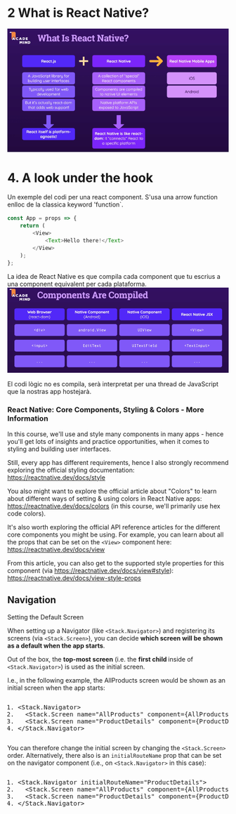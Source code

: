 # 2 What is React Native?
![What is Recat Native?](/Notes/whatIsReactNative.png)

# 4. A look under the hook

Un exemple del codi per una react component. S'usa una arrow function enlloc de la classica keyword 'function`.
```js
const App = props => {
    return (
        <View>
            <Text>Hello there!</Text>
        </View>
    );
}; 
```
La idea de React Native es que compila cada  component que tu escrius a una component equivalent per cada plataforma.
![Table of components](/Notes/components.png)

El codi lògic no es compila, serà interpretat per una thread de JavaScript que la nostras app hostejarà.

### React Native: Core Components, Styling & Colors - More Information

In this course, we'll use and style many components in many apps - hence you'll get lots of insights and practice opportunities, when it comes to styling and building user interfaces.

Still, every app has different requirements, hence I also strongly recommend exploring the official styling documentation: https://reactnative.dev/docs/style

You also might want to explore the official article about "Colors" to learn about different ways of setting & using colors in React Native apps: https://reactnative.dev/docs/colors (in this course, we'll primarily use hex code colors).

It's also worth exploring the official API reference articles for the different core components you might be using. For example, you can learn about all the props that can be set on the `<View>` component here: https://reactnative.dev/docs/view

From this article, you can also get to the supported style properties for this component (via https://reactnative.dev/docs/view#style): https://reactnative.dev/docs/view-style-props


## Navigation

<div>Setting the Default Screen</div><div><div><p>When setting up a Navigator (like <code>&lt;Stack.Navigator&gt;</code>) and registering its screens (via <code>&lt;Stack.Screen&gt;</code>), you can decide <strong>which screen will be shown as a default when the app starts</strong>.</p><p>Out of the box, the <strong>top-most screen</strong> (i.e. the <strong>first child </strong>inside of <code>&lt;Stack.Navigator&gt;</code>) is used as the initial screen.</p><p>I.e., in the following example, the AllProducts screen would be shown as an initial screen when the app starts:</p><div><div><pre class="prettyprint linenums prettyprinted" role="presentation" style=""><ol class="linenums"><li class="L0"><span class="tag">&lt;Stack.Navigator&gt;</span></li><li class="L1"><span class="pln">  </span><span class="tag">&lt;Stack.Screen</span><span class="pln"> </span><span class="atn">name</span><span class="pun">=</span><span class="atv">"AllProducts"</span><span class="pln"> </span><span class="atn">component</span><span class="pun">=</span><span class="atv">{AllProducts}</span><span class="pln"> </span><span class="tag">/&gt;</span><span> // initial screen</span></li><li class="L2"><span class="pln">  </span><span class="tag">&lt;Stack.Screen</span><span class="pln"> </span><span class="atn">name</span><span class="pun">=</span><span class="atv">"ProductDetails"</span><span class="pln"> </span><span class="atn">component</span><span class="pun">=</span><span class="atv">{ProductDetails}</span><span class="pln"> </span><span class="tag">/&gt;</span></li><li class="L3"><span class="tag">&lt;/Stack.Navigator&gt;</span></li></ol></pre></div></div><p>You can therefore change the initial screen by changing the <code>&lt;Stack.Screen&gt;</code> order. Alternatively, there also is an <code>initialRouteName</code> prop that can be set on the navigator component (i.e., on <code>&lt;Stack.Navigator&gt;</code> in this case):</p><div class="ud-component--base-components--code-block"><div><pre class="prettyprint linenums prettyprinted" role="presentation" style=""><ol class="linenums"><li class="L0"><span class="tag">&lt;Stack.Navigator</span><span class="pln"> </span><span class="atn">initialRouteName</span><span class="pun">=</span><span class="atv">"ProductDetails"</span><span class="tag">&gt;</span></li><li class="L1"><span class="pln">  </span><span class="tag">&lt;Stack.Screen</span><span class="pln"> </span><span class="atn">name</span><span class="pun">=</span><span class="atv">"AllProducts"</span><span class="pln"> </span><span class="atn">component</span><span class="pun">=</span><span class="atv">{AllProducts}</span><span class="pln"> </span><span class="tag">/&gt;</span><span class="pln"> </span></li><li class="L2"><span class="pln">  </span><span class="tag">&lt;Stack.Screen</span><span class="pln"> </span><span class="atn">name</span><span class="pun">=</span><span class="atv">"ProductDetails"</span><span class="pln"> </span><span class="atn">component</span><span class="pun">=</span><span class="atv">{ProductDetails}</span><span class="pln"> </span><span class="tag">/&gt;</span><span class="pln"> // initial screen</span></li><li class="L3"><span class="tag">&lt;/Stack.Navigator&gt;</span></li></ol></pre></div></div></div></div>
